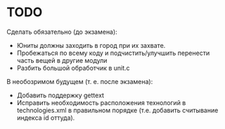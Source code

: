 TODO
====
Сделать обязательно (до экзамена):
* Юниты должны заходить в город при их захвате.
* Пробежаться по всему коду и подчистить/улучшить перенести часть вещей в другие модули
* Разбить большой обработчик в unit.c

В необозримом будущем (т. е. после экзамена):
* Добавить поддержку gettext
* Исправить необходимость расположения технологий в technologies.xml в правильном порядке (т.е. добавить считывание индекса id оттуда).
